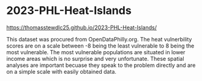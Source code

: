 # 2023-PHL-Heat-Islands
https://thomasstewdlc25.github.io/2023-PHL-Heat-Islands/

This dataset was procured from OpenDataPhilly.org. The heat vulnerbility scores are on a scale between -8 being the least vulnerable to 8 being the most vulnerable. The most vulnerable populations are situated in lower income areas which is no surprise and very unfortunate. These spatial analyses are important becuase they speak to the problem directly and are on a simple scale with easily obtained data.
